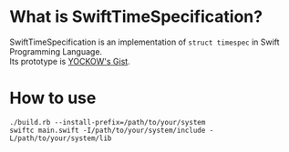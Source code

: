 # What is SwiftTimeSpecification?
SwiftTimeSpecification is an implementation of `struct timespec` in Swift Programming Language.  
Its prototype is [YOCKOW's Gist](https://gist.github.com/YOCKOW/12d9607cb30f40b79fb2).  

# How to use
`./build.rb --install-prefix=/path/to/your/system`  
`swiftc main.swift -I/path/to/your/system/include -L/path/to/your/system/lib`  

